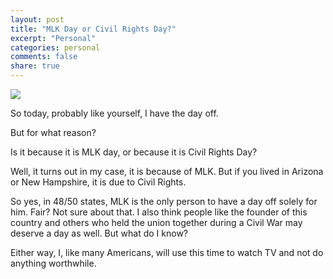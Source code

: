 ```yaml
---
layout: post
title: "MLK Day or Civil Rights Day?"
excerpt: "Personal"
categories: personal
comments: false
share: true
---
```



![](http://images.clipartpanda.com/martin-luther-king-jr-day-clipart-SW_1_17_Dr.-Martin-Luther-King-Jr.jpg)



So today, probably like yourself, I have the day off. 


But for what reason?



Is it because it is MLK day, or because it is Civil Rights Day?

Well, it turns out in my case, it is because of MLK. But if you lived in Arizona or New Hampshire, it is due to Civil Rights.

So yes, in 48/50 states, MLK is the only person to have a day off solely for him. Fair? Not sure about that. I also think people like the founder of this country and others who held the union together during a Civil War may deserve a day as well. But what do I know? 

Either way, I, like many Americans, will use this time to watch TV and not do anything worthwhile.





